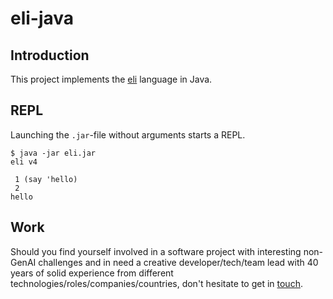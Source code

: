 # eli-java

## Introduction
This project implements the [eli](https://github.com/codr7/eli) language in Java.

## REPL
Launching the `.jar`-file without arguments starts a REPL.

```
$ java -jar eli.jar
eli v4

 1 (say 'hello)
 2
hello
```

## Work
Should you find yourself involved in a software project with interesting non-GenAI challenges and in need a creative developer/tech/team lead with 40 years of solid experience from different technologies/roles/companies/countries, don't hesitate to get in [touch](mailto:codr7@protonmail.com).